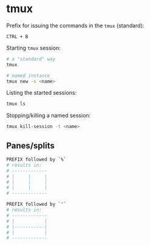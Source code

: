 # tmux

Prefix for issuing the commands in the `tmux` (standard):

`CTRL + B`

Starting `tmux` session:

```bash
# a "standard" way
tmux

# named instance
tmux new -s <name>
```

Listing the started sessions:

```bash
tmux ls
```

Stopping/killing a named session:

```bash
tmux kill-session -t <name>
```

## Panes/splits

```bash
PREFIX followed by `%`
# results in:
# -------------
# |     |     |
# |     |     |
# |     |     |
# -------------

PREFIX followed by `"`
# results in: 
# -------------
# |           |
# |-----------|
# |           |
# -------------
```
